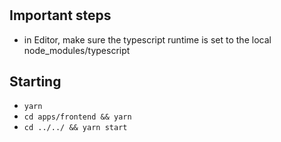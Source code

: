 #

## Important steps

- in Editor, make sure the typescript runtime is set to the local node_modules/typescript


## Starting

- `yarn`
- `cd apps/frontend && yarn`
- `cd ../../ && yarn start`
